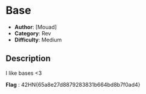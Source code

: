 # Base
- **Author**: [Mouad]
- **Category**: Rev
- **Difficulty**: Medium 
## Description
I like bases <3

**Flag** : 42HN{65a8e27d8879283831b664bd8b7f0ad4}